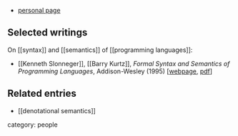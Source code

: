 
* [personal page](https://cs.appstate.edu/~blk/)

## Selected writings

On [[syntax]] and [[semantics]] of [[programming languages]]:

* [[Kenneth Slonneger]], [[Barry Kurtz]], *Formal Syntax and Semantics of Programming Languages*, Addison-Wesley (1995) &lbrack;[webpage](https://homepage.divms.uiowa.edu/~slonnegr/plf/Book/), [pdf](https://doc.lagout.org/science/Artificial%20Intelligence/Natural%20Language%20Processing/Formal%20Syntax%20and%20Semantics%20of%20Programming%20Languages%20-%20Kenneth%20Slonneger.pdf)&rbrack;


## Related entries

* [[denotational semantics]]

category: people
